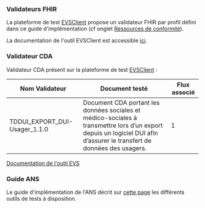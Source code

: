 ### Validateurs FHIR

La plateforme de test [EVSClient](https://interop.esante.gouv.fr/evs/fhir/validator.seam?standard=60) propose un validateur FHIR par profil défini dans ce guide d'implémentation (cf onglet <a href="artifacts.html">Ressources de conformité</a>).

La documentation de l'outil EVSClient est accessible [ici](https://interop.esante.gouv.fr/gazelle-documentation/EVS-Client/user.html).

### Validateur CDA

Validateur CDA présent sur la plateforme de test [EVSClient](https://interop.esante.gouv.fr/evs/cda/validator.seam?standard=44) :

| Nom Validateur | Document testé | Flux associé |
| --------------------------------------------------- | ----------------- | ----------------------------------------------------------------------------------------------------------------- |
| TDDUI_EXPORT_DUI-Usager_1.1.0 | Document CDA portant les données sociales et médico-sociales à transmettre lors d’un export depuis un logiciel DUI afin d’assurer le transfert de données des usagers.| 1 |

[Documentation de l'outil EVS](https://interop.esante.gouv.fr/gazelle-documentation/EVS-Client/user.html)

### Guide ANS

Le guide d'implémentation de l'ANS décrit sur [cette page](https://interop.esante.gouv.fr/ig/documentation/tests.html) les différents outils de tests à disposition.